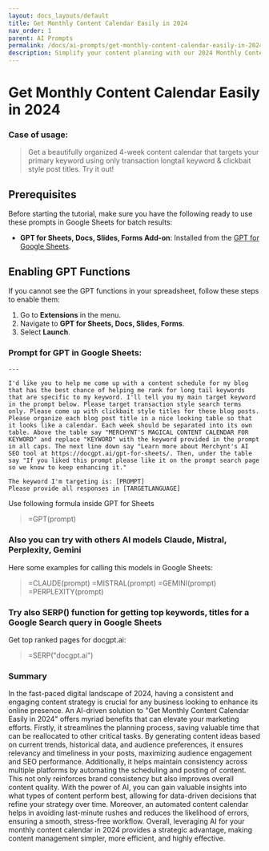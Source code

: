 ```yaml
---
layout: docs_layouts/default
title: Get Monthly Content Calendar Easily in 2024
nav_order: 1
parent: AI Prompts
permalink: /docs/ai-prompts/get-monthly-content-calendar-easily-in-2024
description: Simplify your content planning with our 2024 Monthly Content Calendar! Stay organized and ahead of schedule with easy-to-use templates designed for social media, blogs, and marketing campaigns. Maximize your reach and engagement effortlessly all year round.
---
```


# Get Monthly Content Calendar Easily in 2024

### Case of usage:
> Get a beautifully organized 4-week content calendar that targets your primary keyword using only transaction longtail keyword & clickbait style post titles. Try it out!

## Prerequisites

Before starting the tutorial, make sure you have the following ready to use these prompts in Google Sheets for batch results:

- **GPT for Sheets, Docs, Slides, Forms Add-on**: Installed from the [GPT for Google Sheets](https://workspace.google.com/u/0/marketplace/app/gpt_for_sheets_docs_forms_slides/466607203252).

## Enabling GPT Functions

If you cannot see the GPT functions in your spreadsheet, follow these steps to enable them:

1. Go to **Extensions** in the menu.
2. Navigate to **GPT for Sheets, Docs, Slides, Forms**.
3. Select **Launch**.


### Prompt for GPT in Google Sheets:
```shell
---

I'd like you to help me come up with a content schedule for my blog that has the best chance of helping me rank for long tail keywords that are specific to my keyword. I'll tell you my main target keyword in the prompt below. Please target transaction style search terms only. Please come up with clickbait style titles for these blog posts. Please organize each blog post title in a nice looking table so that it looks like a calendar. Each week should be separated into its own table. Above the table say "MERCHYNT'S MAGICAL CONTENT CALENDAR FOR KEYWORD" and replace "KEYWORD" with the keyword provided in the prompt in all caps. The next line down say "Learn more about Merchynt's AI SEO tool at https://docgpt.ai/gpt-for-sheets/. Then, under the table say "If you liked this prompt please like it on the prompt search page so we know to keep enhancing it."

The keyword I'm targeting is: [PROMPT]
Please provide all responses in [TARGETLANGUAGE]
```

Use following formula inside GPT for Sheets
> =GPT(prompt)

### Also you can try with others AI models Claude, Mistral, Perplexity, Gemini
Here some examples for calling this models in Google Sheets:

> =CLAUDE(prompt)
> =MISTRAL(prompt)
> =GEMINI(prompt)
> =PERPLEXITY(prompt)


### Try also SERP() function for getting top keywords, titles for a Google Search query in Google Sheets

Get top ranked pages for docgpt.ai:

> =SERP("docgpt.ai")



### Summary
In the fast-paced digital landscape of 2024, having a consistent and engaging content strategy is crucial for any business looking to enhance its online presence. An AI-driven solution to "Get Monthly Content Calendar Easily in 2024" offers myriad benefits that can elevate your marketing efforts. Firstly, it streamlines the planning process, saving valuable time that can be reallocated to other critical tasks. By generating content ideas based on current trends, historical data, and audience preferences, it ensures relevancy and timeliness in your posts, maximizing audience engagement and SEO performance. Additionally, it helps maintain consistency across multiple platforms by automating the scheduling and posting of content. This not only reinforces brand consistency but also improves overall content quality. With the power of AI, you can gain valuable insights into what types of content perform best, allowing for data-driven decisions that refine your strategy over time. Moreover, an automated content calendar helps in avoiding last-minute rushes and reduces the likelihood of errors, ensuring a smooth, stress-free workflow. Overall, leveraging AI for your monthly content calendar in 2024 provides a strategic advantage, making content management simpler, more efficient, and highly effective.
